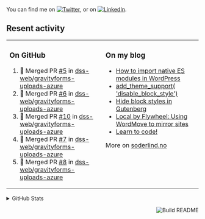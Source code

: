 

<!-- Actual text -->
You can find me on [![Twitter][1.2]][1], or on [![LinkedIn][2.2]][2].

<!-- Icons -->

[1.2]: http://i.imgur.com/wWzX9uB.png (twitter icon without padding)
[2.2]: https://raw.githubusercontent.com/MartinHeinz/MartinHeinz/master/linkedin-3-16.png (LinkedIn icon without padding)

<!-- Links to your social media accounts -->

[1]: https://twitter.com/soderlind
[2]: https://www.linkedin.com/in/soderlind/

## Resent activity

<table width="100%" border="0"><tr><td valign="top" width="49%">

### On GitHub

<!--START_SECTION:activity-->
1. 🎉 Merged PR [#5](https://github.com/dss-web/gravityforms-uploads-azure/pull/5) in [dss-web/gravityforms-uploads-azure](https://github.com/dss-web/gravityforms-uploads-azure)
2. 🎉 Merged PR [#6](https://github.com/dss-web/gravityforms-uploads-azure/pull/6) in [dss-web/gravityforms-uploads-azure](https://github.com/dss-web/gravityforms-uploads-azure)
3. 🎉 Merged PR [#10](https://github.com/dss-web/gravityforms-uploads-azure/pull/10) in [dss-web/gravityforms-uploads-azure](https://github.com/dss-web/gravityforms-uploads-azure)
4. 🎉 Merged PR [#7](https://github.com/dss-web/gravityforms-uploads-azure/pull/7) in [dss-web/gravityforms-uploads-azure](https://github.com/dss-web/gravityforms-uploads-azure)
5. 🎉 Merged PR [#8](https://github.com/dss-web/gravityforms-uploads-azure/pull/8) in [dss-web/gravityforms-uploads-azure](https://github.com/dss-web/gravityforms-uploads-azure)
<!--END_SECTION:activity-->

</td><td valign="top" width="49%">

### On my blog

<!-- BLOG:START -->
- [How to import native ES modules in WordPress](https://soderlind.no/how-to-import-native-es-modules-in-wordpress/)
- [add_theme_support&lpar; &#39;disable_block_style&#39;&rpar;](https://soderlind.no/add-theme-support-disable-block-style/)
- [Hide block styles in Gutenberg](https://soderlind.no/hide-block-styles-in-gutenberg/)
- [Local by Flywheel: Using WordMove to mirror sites](https://soderlind.no/local-by-flywheel-using-wordmove-to-mirror-sites/)
- [Learn to code!](https://soderlind.no/learn-to-code/)
<!-- BLOG:END -->

More on [soderlind.no](https://soderlind.no/)
</td></tr></table>

<details>
  <summary>GitHub Stats</summary>

  <img align="left" alt="Soderlind's GitHub Stats" src="https://github-readme-stats-d1emiyjuh.vercel.app/api?username=soderlind&show_icons=true&hide_border=true&count_private=true" />
  <img align="left" alt="Soderlind's Languages Stats" src="https://github-readme-stats-d1emiyjuh.vercel.app/api/top-langs/?username=soderlind" />

</details>

<a href="https://github.com/soderlind/soderlind/actions"><img src="https://github.com/soderlind/soderlind/workflows/Build%20README/badge.svg" align="right" alt="Build README"></a>

